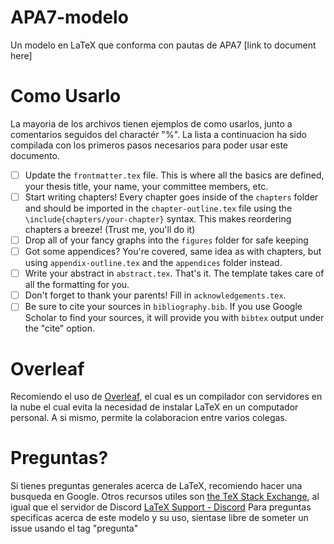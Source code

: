 # APA7-modelo
Un modelo en LaTeX que conforma con pautas de APA7 [link to document here]

# Como Usarlo
La mayoria de los archivos tienen ejemplos de como usarlos, junto a comentarios seguidos del charactér "%". La lista a continuacion ha sido compilada con los primeros pasos necesarios para poder usar este documento.

- [ ] Update the ```frontmatter.tex``` file. This is where all the basics are defined, your thesis title, your name, your committee members, etc.
- [ ] Start writing chapters! Every chapter goes inside of the ```chapters``` folder and should be imported in the ```chapter-outline.tex``` file using the ```\include{chapters/your-chapter}``` syntax. This makes reordering chapters a breeze! (Trust me, you'll do it)
- [ ] Drop all of your fancy graphs into the ```figures``` folder for safe keeping
- [ ] Got some appendices? You're covered, same idea as with chapters, but using ```appendix-outline.tex``` and the ```appendices``` folder instead.
- [ ] Write your abstract in ```abstract.tex```. That's it. The template takes care of all the formatting for you.
- [ ] Don't forget to thank your parents! Fill in ```acknowledgements.tex```.
- [ ] Be sure to cite your sources in ```bibliography.bib```. If you use Google Scholar to find your sources, it will provide you with ```bibtex``` output under the "cite" option.

# Overleaf
Recomiendo el uso de [Overleaf](https://www.overleaf.com), el cual es un compilador con servidores en la nube el cual evita la necesidad de instalar LaTeX en un computador personal. A si mismo, permite la colaboracion entre varios colegas.

# Preguntas?
Si tienes preguntas generales acerca de LaTeX, recomiendo hacer una busqueda en Google. Otros recursos utiles son [the TeX Stack Exchange](http://tex.stackexchange.com/), al igual que el servidor de Discord [LaTeX Support - Discord](https://disboard.org/server/570670498309210112)
Para preguntas specificas acerca de este modelo y su uso, sientase libre de someter un issue usando el tag "pregunta"
